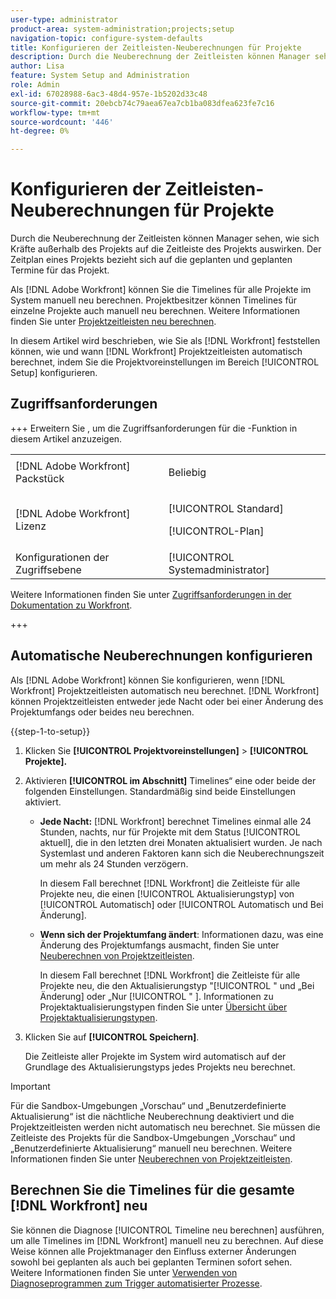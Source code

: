 ```yaml
---
user-type: administrator
product-area: system-administration;projects;setup
navigation-topic: configure-system-defaults
title: Konfigurieren der Zeitleisten-Neuberechnungen für Projekte
description: Durch die Neuberechnung der Zeitleisten können Manager sehen, wie sich Kräfte außerhalb des Projekts auf die Zeitleiste des Projekts auswirken. Der Zeitplan eines Projekts bezieht sich auf die geplanten und geplanten Termine für das Projekt.
author: Lisa
feature: System Setup and Administration
role: Admin
exl-id: 67028988-6ac3-48d4-957e-1b5202d33c48
source-git-commit: 20ebcb74c79aea67ea7cb1ba083dfea623fe7c16
workflow-type: tm+mt
source-wordcount: '446'
ht-degree: 0%

---
```


# Konfigurieren der Zeitleisten-Neuberechnungen für Projekte

Durch die Neuberechnung der Zeitleisten können Manager sehen, wie sich Kräfte außerhalb des Projekts auf die Zeitleiste des Projekts auswirken. Der Zeitplan eines Projekts bezieht sich auf die geplanten und geplanten Termine für das Projekt.

Als [!DNL Adobe Workfront] können Sie die Timelines für alle Projekte im System manuell neu berechnen. Projektbesitzer können Timelines für einzelne Projekte auch manuell neu berechnen. Weitere Informationen finden Sie unter [Projektzeitleisten neu berechnen](../../../manage-work/projects/manage-projects/recalculate-project-timeline.md).

In diesem Artikel wird beschrieben, wie Sie als [!DNL Workfront] feststellen können, wie und wann [!DNL Workfront] Projektzeitleisten automatisch berechnet, indem Sie die Projektvoreinstellungen im Bereich [!UICONTROL Setup] konfigurieren.

## Zugriffsanforderungen

+++ Erweitern Sie , um die Zugriffsanforderungen für die -Funktion in diesem Artikel anzuzeigen.

<table style="table-layout:auto"> 
 <col> 
 <col> 
 <tbody> 
  <tr> 
   <td>[!DNL Adobe Workfront] Packstück</td> 
   <td><p>Beliebig</p></td> 
  </tr> 
  <tr> 
   <td>[!DNL Adobe Workfront] Lizenz</td> 
   <td><p>[!UICONTROL Standard]</p>
       <p>[!UICONTROL-Plan]</p></td>
  </tr> 
  <tr> 
   <td>Konfigurationen der Zugriffsebene</td> 
   <td>[!UICONTROL Systemadministrator]</td> 
  </tr> 
 </tbody> 
</table>

Weitere Informationen finden Sie unter [Zugriffsanforderungen in der Dokumentation zu Workfront](/help/quicksilver/administration-and-setup/add-users/access-levels-and-object-permissions/access-level-requirements-in-documentation.md).

+++

## Automatische Neuberechnungen konfigurieren

Als [!DNL Adobe Workfront] können Sie konfigurieren, wenn [!DNL Workfront] Projektzeitleisten automatisch neu berechnet. [!DNL Workfront] können Projektzeitleisten entweder jede Nacht oder bei einer Änderung des Projektumfangs oder beides neu berechnen.

{{step-1-to-setup}}

1. Klicken Sie **[!UICONTROL Projektvoreinstellungen]** > **[!UICONTROL Projekte].**

1. Aktivieren **[!UICONTROL im Abschnitt]** Timelines“ eine oder beide der folgenden Einstellungen. Standardmäßig sind beide Einstellungen aktiviert.

   * **Jede Nacht:** [!DNL Workfront&#x200B;&#x200B;&#x200B;] berechnet Timelines einmal alle 24 Stunden, nachts, nur für Projekte mit dem Status [!UICONTROL aktuell], die in den letzten drei Monaten aktualisiert wurden. Je nach Systemlast und anderen Faktoren kann sich die Neuberechnungszeit um mehr als 24 Stunden verzögern.

     In diesem Fall berechnet [!DNL Workfront] die Zeitleiste für alle Projekte neu, die einen [!UICONTROL Aktualisierungstyp] von [!UICONTROL Automatisch] oder [!UICONTROL Automatisch und Bei Änderung].

   * **Wenn sich der Projektumfang ändert**: Informationen dazu, was eine Änderung des Projektumfangs ausmacht, finden Sie unter [Neuberechnen von Projektzeitleisten](../../../manage-work/projects/manage-projects/recalculate-project-timeline.md).

     In diesem Fall berechnet [!DNL Workfront] die Zeitleiste für alle Projekte neu, die den Aktualisierungstyp &quot;[!UICONTROL &quot; und „Bei Änderung] oder „Nur [!UICONTROL &quot; ].
Informationen zu Projektaktualisierungstypen finden Sie unter [Übersicht über Projektaktualisierungstypen](../../../manage-work/projects/planning-a-project/project-update-type-overview.md).

1. Klicken Sie auf **[!UICONTROL Speichern]**.

   Die Zeitleiste aller Projekte im System wird automatisch auf der Grundlage des Aktualisierungstyps jedes Projekts neu berechnet.

>[!IMPORTANT]
>
>Für die Sandbox-Umgebungen „Vorschau“ und „Benutzerdefinierte Aktualisierung“ ist die nächtliche Neuberechnung deaktiviert und die Projektzeitleisten werden nicht automatisch neu berechnet. Sie müssen die Zeitleiste des Projekts für die Sandbox-Umgebungen „Vorschau“ und „Benutzerdefinierte Aktualisierung“ manuell neu berechnen. Weitere Informationen finden Sie unter [Neuberechnen von Projektzeitleisten](/help/quicksilver/manage-work/projects/manage-projects/recalculate-project-timeline.md).


## Berechnen Sie die Timelines für die gesamte [!DNL Workfront] neu

Sie können die Diagnose [!UICONTROL Timeline neu berechnen] ausführen, um alle Timelines im [!DNL Workfront] manuell neu zu berechnen. Auf diese Weise können alle Projektmanager den Einfluss externer Änderungen sowohl bei geplanten als auch bei geplanten Terminen sofort sehen. Weitere Informationen finden Sie unter [Verwenden von Diagnoseprogrammen zum Trigger automatisierter Prozesse](../../../administration-and-setup/manage-workfront/run-diagnostics/use-diagnostics-to-trigger-automated-processes.md).
